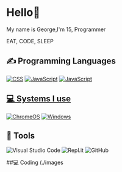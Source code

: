 <h1>Hello👋</h1>
<p>My name is George,I'm 15, Programmer</p>
<p>EAT, CODE, SLEEP</p>

<h2>✍ Programming Languages</h2>
<p>
   <a href=""<img alt="HTML" src="https://img.shields.io/badge/HTML-E34F26.svg?logo=html5&logoColor=white"></a>
  <a href=><img alt="CSS" src="https://img.shields.io/badge/CSS-1572B6.svg?logo=css3&logoColor=white"></a>
  <a href=><img alt="JavaScript" src="https://img.shields.io/badge/JavaScript-F7DF1E.svg?logo=javascript&logoColor=white"></a>
  <a href=""><img alt="JavaScript" src="https://img.shields.io/badge/javascript-%23323330.svg?style=for-the-badge&logo=javascript&logoColor=%23F7DF1E">
     </p>

<h2>💻 Systems I use</h2>
<p>
  <a href="https://www.google.com/intl/en_ca/chromebook/chrome-os/"><img src="https://img.shields.io/badge/chrome%20os-3d89fc?logo=google%20chrome&logoColor=white" alt="ChromeOS"></a>
  <a href="https://www.microsoft.com/en-ca/windows/"><img src="https://img.shields.io/badge/Windows-0078D6?logo=windows&logoColor=white" alt="Windows"></a>
</p>

## 🔧 Tools
  ![Visual Studio Code](https://img.shields.io/badge/Visual%20Studio%20Code-0078d7.svg?style=for-the-badge&logo=visual-studio-code&logoColor=white)
  ![Repl.it](https://img.shields.io/badge/Repl.it-%230D101E.svg?style=for-the-badge&logo=replit&logoColor=white)
  ![GitHub](https://img.shields.io/badge/github-%23121011.svg?style=for-the-badge&logo=github&logoColor=white)
  
 ##💻 Coding
      (./images
